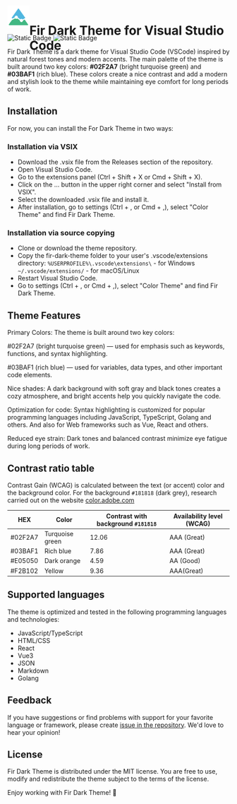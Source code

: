 <div style="display: flex; align-items: start; height: 50px; margin-bottom: 12px;">
<img src="./pine.png" alt="logo" width="50"/>
<h1>Fir Dark Theme for Visual Studio Code</h1>
</div>

![Static Badge](https://img.shields.io/badge/VSCode-Dark_theme-078f64?labelColor=blue&logoColor=black)
![Static Badge](https://img.shields.io/badge/license-MIT-blue)

Fir Dark Theme is a dark theme for Visual Studio Code (VSCode) inspired by natural forest tones and modern accents. The main palette of the theme is built around two key colors: **#02F2A7** (bright turquoise green) and **#03BAF1** (rich blue). These colors create a nice contrast and add a modern and stylish look to the theme while maintaining eye comfort for long periods of work.

## Installation
For now, you can install the For Dark Theme in two ways:

### Installation via VSIX
* Download the .vsix file from the Releases section of the repository.
* Open Visual Studio Code.
* Go to the extensions panel (Ctrl + Shift + X or Cmd + Shift + X).
* Click on the ... button in the upper right corner and select "Install from VSIX".
* Select the downloaded .vsix file and install it.
* After installation, go to settings (Ctrl + , or Cmd + ,), select "Color Theme" and find Fir Dark Theme.

### Installation via source copying
* Clone or download the theme repository.
* Copy the fir-dark-theme folder to your user's .vscode/extensions directory:
    `%USERPROFILE%\.vscode\extensions\` - for Windows 
    `~/.vscode/extensions/` - for macOS/Linux
* Restart Visual Studio Code.
* Go to settings (Ctrl + , or Cmd + ,), select "Color Theme" and find Fir Dark Theme.

## Theme Features
Primary Colors: 
The theme is built around two key colors:

#02F2A7 (bright turquoise green) — used for emphasis such as keywords, functions, and syntax highlighting.

#03BAF1 (rich blue) — used for variables, data types, and other important code elements.

Nice shades: A dark background with soft gray and black tones creates a cozy atmosphere, and bright accents help you quickly navigate the code.

Optimization for code: Syntax highlighting is customized for popular programming languages ​​including JavaScript, TypeScript, Golang and others. And also for Web frameworks such as Vue, React and others.

Reduced eye strain: Dark tones and balanced contrast minimize eye fatigue during long periods of work.

## Contrast ratio table
Contrast Gain (WCAG) is calculated between the text (or accent) color and the background color. For the background `#181818` (dark grey), research carried out on the website [color.adobe.com](https://color.adobe.com/create/color-contrast-analyzer) 

|HEX|Color|Contrast with background `#181818`|Availability level (WCAG)|
|---|---|---|---|
|#02F2A7| Turquoise green | 12.06 | AAA (Great) | 
|#03BAF1| Rich blue | 7.86 | AAA (Great)|
|#E05050| Dark orange | 4.59 | AA (Good) |
|#F2B102| Yellow | 9.36 | AAA(Great) |

## Supported languages
The theme is optimized and tested in the following programming languages ​​and technologies:
- JavaScript/TypeScript
- HTML/CSS
- React
- Vue3
- JSON
- Markdown
- Golang

## Feedback
If you have suggestions or find problems with support for your favorite language or framework, please create [issue in the repository](https://github.com/fir-libs/fir-dark-theme/issues). We'd love to hear your opinion!

## License
Fir Dark Theme is distributed under the MIT license. You are free to use, modify and redistribute the theme subject to the terms of the license.

Enjoy working with Fir Dark Theme! 🌲